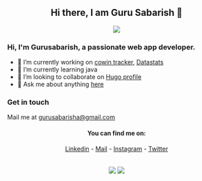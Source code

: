 
<div align="center">

## Hi there, I am Guru Sabarish 👋

![](https://komarev.com/ghpvc/?username=gurusabarish)

<div align="left">
  
 ### Hi, I'm Gurusabarish, a passionate web app developer.
 
- 🔭 I’m currently working on [cowin tracker](https://github.com/gurusabarish/#), [Datastats](https://github.com/gurusabarish/#) 
- 🌱 I’m currently learning java
- 👯 I’m looking to collaborate on [Hugo profile](https://github.com/gurusabarish/hugo-profile)
- 💬 Ask me about anything [here](https://github.com/gurusabarish/gurusabarish/issues)

### Get in touch
Mail me at 
  <a href="mailto:gurusabarisha@gmail.com">
   gurusabarisha@gmail.com 
  </a>
<br>
  
</div>

 #### You can find me on:
[Linkedin](https://www.linkedin.com/in/gurusabarish) - [Mail](mailto:gurusabarisha@gmail.com) - [Instagram](https://instagram.com/gurusabarishh) - [Twitter](https://twitter.com/gurusabarishh)

  
 <br>
<!-- If you forked this repo, Change the username as yours -->
  
  <img align="center" src="https://github-readme-stats.vercel.app/api?username=gurusabarish&count_private=true&show_icons=true&theme=radical" />  
  <img align="center" src="https://github-readme-stats.vercel.app/api/top-langs/?username=gurusabarish&langs_count=10&layout=compact&theme=radical&exclude_repo=hugo-profile" />
  
<br>
</div>
